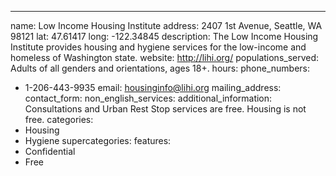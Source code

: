 ---
name: Low Income Housing Institute
address: 2407 1st Avenue, Seattle, WA 98121
lat: 47.61417
long: -122.34845
description: The Low Income Housing Institute provides housing and hygiene services for the low-income and homeless of Washington state.
website: http://lihi.org/
populations_served: Adults of all genders and orientations, ages 18+.
hours: 
phone_numbers:
  - 1-206-443-9935
email: housinginfo@lihi.org
mailing_address:
contact_form:
non_english_services: 
additional_information: Consultations and Urban Rest Stop services are free. Housing is not free.
categories:
  - Housing
  - Hygiene
supercategories:
features:
  - Confidential
  - Free